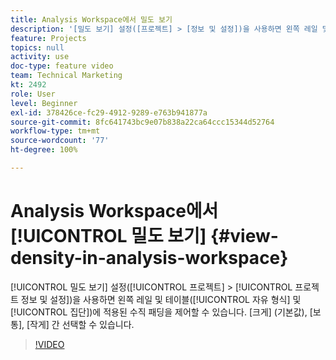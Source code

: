 ```yaml
---
title: Analysis Workspace에서 밀도 보기
description: '[밀도 보기] 설정([프로젝트] > [정보 및 설정])을 사용하면 왼쪽 레일 및 테이블(자유 형식 및 집단)에 적용된 수직 패딩을 제어할 수 있습니다. [크게] (기본값), [보통], [작게] 간 선택할 수 있습니다.'
feature: Projects
topics: null
activity: use
doc-type: feature video
team: Technical Marketing
kt: 2492
role: User
level: Beginner
exl-id: 378426ce-fc29-4912-9289-e763b941877a
source-git-commit: 8fc641743bc9e07b838a22ca64ccc15344d52764
workflow-type: tm+mt
source-wordcount: '77'
ht-degree: 100%

---
```


# Analysis Workspace에서 [!UICONTROL 밀도 보기] {#view-density-in-analysis-workspace}

[!UICONTROL 밀도 보기] 설정([!UICONTROL 프로젝트] > [!UICONTROL 프로젝트 정보 및 설정])을 사용하면 왼쪽 레일 및 테이블([!UICONTROL 자유 형식] 및 [!UICONTROL 집단])에 적용된 수직 패딩을 제어할 수 있습니다. [크게] (기본값), [보통], [작게] 간 선택할 수 있습니다.

>[!VIDEO](https://video.tv.adobe.com/v/25963/?quality=12&learn=on)
